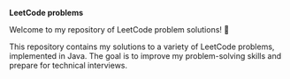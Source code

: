 


**LeetCode problems**

Welcome to my repository of LeetCode problem solutions! 🚀  



This repository contains my solutions to a variety of LeetCode problems, implemented in Java. The goal is to improve my problem-solving skills and prepare for technical interviews. 



